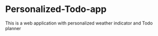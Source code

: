 # Personalized-Todo-app
This is a web application with personalized weather indicator and Todo planner
